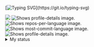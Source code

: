 [![Typing SVG](https://readme-typing-svg.herokuapp.com?font=Caveat&size=30&duration=2000&pause=50&color=019CFF&width=800&multiline=true&width=1000&height=130&lines=Hi+there+%F0%9F%91%8B;I+am+primarily+interested+in+AI%2C+deep+learning+and+machine+learning.;+And+I+am+working+on+those+projects.)](https://git.io/typing-svg)


<img src="https://komarev.com/ghpvc/?username=suzukimain&color=blueviolet">


<picture>
  <source media="(prefers-color-scheme: dark)" srcset="https://github-stats-alpha.vercel.app/api?username=suzukimain&cc=22272e&tc=37BCF6&ic=fff&bc=0000" alt=profile_img>
  <source media="(prefers-color-scheme: light), (prefers-color-scheme: no-preference)" srcset="https://github-stats-alpha.vercel.app/api?username=suzukimain&cc=0000&tc=37BCF6&ic=22272e&bc=22272e" alt=profile_img">
  <img src="profile-details_img" alt="Shows profile-details image.">
</picture>



<div>
  <picture>
    <source media="(prefers-color-scheme: dark)" srcset="http://github-profile-summary-cards.vercel.app/api/cards/repos-per-language?username=suzukimain&theme=tokyonight" alt="repos-per-language_img">
    <source media="(prefers-color-scheme: light), (prefers-color-scheme: no-preference)" srcset="http://github-profile-summary-cards.vercel.app/api/cards/repos-per-language?username=suzukimain&theme=vue" alt="repos-per-language_img">
    <img src="repos-per-language_img" alt="Shows repos-per-language image.">
  </picture>

  <picture>
    <source media="(prefers-color-scheme: dark)" srcset="http://github-profile-summary-cards.vercel.app/api/cards/most-commit-language?username=suzukimain&theme=tokyonight" alt="most-commit-language_img">
    <source media="(prefers-color-scheme: light), (prefers-color-scheme: no-preference)" srcset="http://github-profile-summary-cards.vercel.app/api/cards/most-commit-language?username=suzukimain&theme=vue" alt="most-commit-language_img">
    <img src="most-commit-language_img" alt="Shows most-commit-language image.">
  </picture>
</div>

<picture>
    <source media="(prefers-color-scheme: dark)" srcset="http://github-profile-summary-cards.vercel.app/api/cards/profile-details?username=suzukimain&theme=tokyonight" alt="profile-details_img">
    <source media="(prefers-color-scheme: light), (prefers-color-scheme: no-preference)" srcset="http://github-profile-summary-cards.vercel.app/api/cards/profile-details?username=suzukimain&theme=vue" alt="profile-details_img">
    <img src="profile-details_img" alt="Shows profile-details image.">
</picture>



<details>
  <summary>My status</summary>
<img src="https://github-readme-stats.vercel.app/api?username=suzukimain&hide_title=false&custom_title=My%20Rank&hide_rank=false&hide=stars,commits,prs,issues,contribs&show_icons=true&include_all_commits=true&count_private=false&disable_animations=false&theme=tokyonight&locale=en&hide_border=false" height="150" alt="stats graph"  />

</details>

